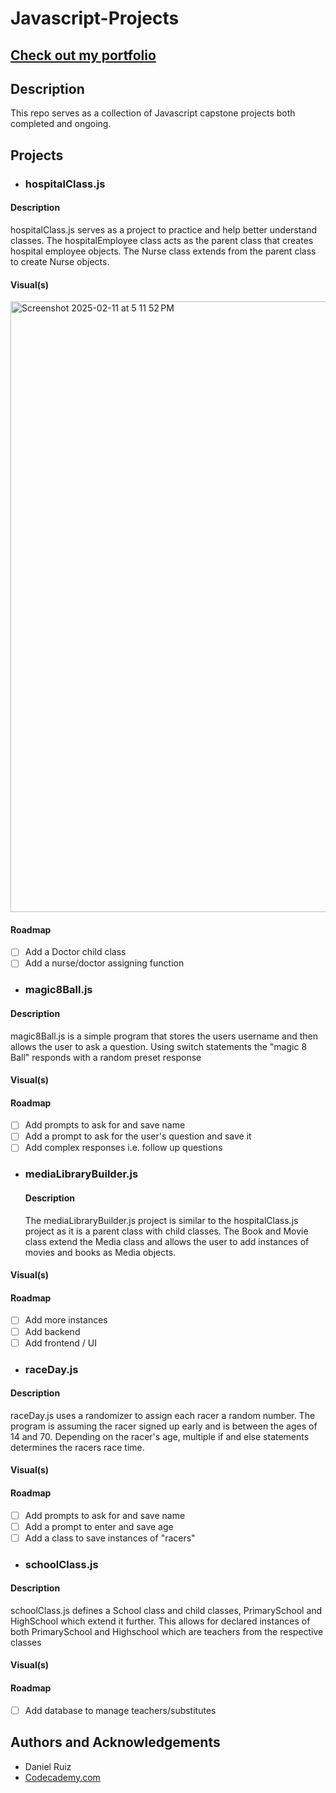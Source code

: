 # Javascript-Projects

## [Check out my portfolio](https://www.dannysportfolio.net/)

## Description
This repo serves as a collection of Javascript capstone projects both completed and ongoing.

## Projects

- ### hospitalClass.js

#### Description
hospitalClass.js serves as a project to practice and help better understand classes. The hospitalEmployee class acts as the parent class that creates hospital employee objects. The Nurse class extends from the parent class to create Nurse objects.

#### Visual(s)
<img width="977" alt="Screenshot 2025-02-11 at 5 11 52 PM" src="https://github.com/user-attachments/assets/791081bb-1f6e-46cd-8b8f-80a291f0bb7f" />

#### Roadmap
- [ ] Add a Doctor child class
- [ ] Add a nurse/doctor assigning function

- ### magic8Ball.js

#### Description
magic8Ball.js is a simple program that stores the users username and then allows the user to ask a question. Using switch statements the "magic 8 Ball" responds with a random preset response

#### Visual(s)

#### Roadmap
- [ ] Add prompts to ask for and save name
- [ ] Add a prompt to ask for the user's question and save it
- [ ] Add complex responses i.e. follow up questions

- ### mediaLibraryBuilder.js

  #### Description
  The mediaLibraryBuilder.js project is similar to the hospitalClass.js project as it is a parent class with child classes. The Book and Movie class extend the Media class and allows the user to add instances of movies and books as Media objects.

#### Visual(s)

#### Roadmap
- [ ] Add more instances
- [ ] Add backend
- [ ] Add frontend / UI

- ### raceDay.js

#### Description
raceDay.js uses a randomizer to assign each racer a random number. The program is assuming the racer signed up early and is between the ages of 14 and 70. Depending on the racer's age, multiple if and else statements determines the racers race time.

#### Visual(s)

#### Roadmap
- [ ] Add prompts to ask for and save name
- [ ] Add a prompt to enter and save age
- [ ] Add a class to save instances of "racers"

- ### schoolClass.js

#### Description
schoolClass.js defines a School class and child classes, PrimarySchool and HighSchool which extend it further. This allows for declared instances of both PrimarySchool and Highschool which are teachers from the respective classes 

#### Visual(s)

#### Roadmap
- [ ] Add database to manage teachers/substitutes

## Authors and Acknowledgements
- Daniel Ruiz
- [Codecademy.com](https://www.codecademy.com/)
